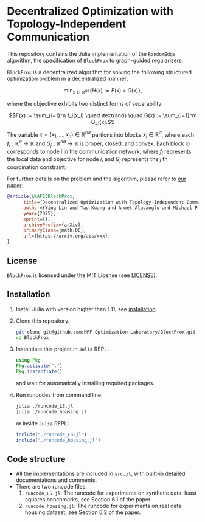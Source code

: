 # Decentralized Optimization with Topology-Independent Communication

This repository contains the Julia implementation of the `RandomEdge` algorithm, the specification of `BlockProx` to graph-guided regularizers.

`BlockProx` is a decentralized algorithm for solving the following structured optimization problem in a decentralized manner:

$$\min_{x \in \mathbb{R}^{nd}} \{H(x) := F(x) + G(x)\},$$

where the objective exhibits two distinct forms of separability:

$$F(x) := \sum_{i=1}^n f_i(x_i) \quad \text{and} \quad G(x) := \sum_{j=1}^m G_j(x).$$

The variable $x=(x_1, \ldots, x_n) \in \mathbb{R}^{nd}$ partions into blocks $x_i \in \mathbb{R}^d$, where each $f_i : \mathbb{R}^d \to \mathbb{R}$ and $G_j : \mathbb{R}^{nd} \to \mathbb{R}$ is proper, closed, and convex.
Each block $x_i$ corresponds to node $i$ in the communication network, where $f_i$ represents the local data and objective for node $i$, and $G_j$ represents the $j$ th coordination constraint.

For further details on the problem and the algorithm, please refer to [our paper](https://arxiv.org/abs/xxx):

```bibtex
@article{LKAF25BlockProx,
      title={Decentralized Optimization with Topology-Independent Communication}, 
      author={Ying Lin and Yao Kuang and Ahmet Alacaoglu and Michael P. Friedlander},
      year={2025},
      eprint={},
      archivePrefix={arXiv},
      primaryClass={math.OC},
      url={https://arxiv.org/abs/xxx}, 
}
```

## License

`BlockProx` is licensed under the MIT License (see [LICENSE](https://github.com/MPF-Optimization-Laboratory/BlockProx/blob/master/LICENSE)).

## Installation

1. Install Julia with version higher than 1.11, see [installation](https://julialang.org/install/).

2. Clone this repository.

   ```bash
   git clone git@github.com:MPF-Optimization-Laboratory/BlockProx.git
   cd BlockProx
   ```

3. Instantiate this project in `Julia` REPL:

   ```julia
   using Pkg
   Pkg.activate(".")
   Pkg.instantiate()
   ```
   and wait for automatically installing required packages.

4. Run runcodes from command line:

   ```sh
   julia ./runcode_LS.jl
   julia ./runcode_housing.jl
   ```
   or inside `Julia` REPL:
   ```julia
   include("./runcode_LS.jl")
   include("./runcode_housing.jl")
   ```

## Code structure

- All the implementations are included in `src.jl`, with built-in detailed documentations and comments.
- There are two runcode files:
  1. `runcode_LS.jl`: The runcode for experiments on synthetic data: least squares benchmarks, see Section 6.1 of the paper.
  2. `runcode_housing.jl`: The runcode for experiments on real data: housing dataset, see Section 6.2 of the paper.
